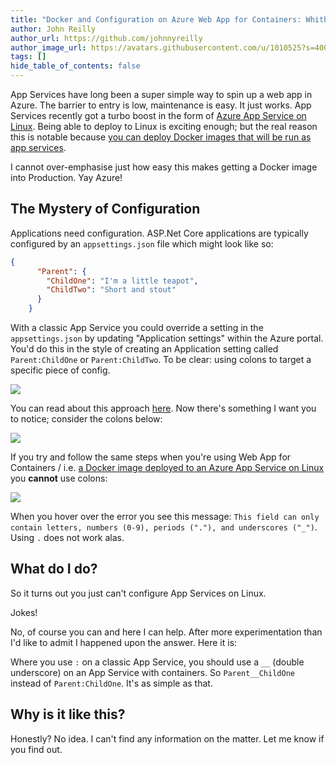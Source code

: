 ```yaml
---
title: "Docker and Configuration on Azure Web App for Containers: Whither Colons?"
author: John Reilly
author_url: https://github.com/johnnyreilly
author_image_url: https://avatars.githubusercontent.com/u/1010525?s=400&u=294033082cfecf8ad1645b4290e362583b33094a&v=4
tags: []
hide_table_of_contents: false
---
```

App Services have long been a super simple way to spin up a web app in Azure. The barrier to entry is low, maintenance is easy. It just works. App Services recently got a turbo boost in the form of [Azure App Service on Linux](<https://docs.microsoft.com/en-us/azure/app-service/containers/app-service-linux-intro>). Being able to deploy to Linux is exciting enough; but the real reason this is notable because [you can deploy Docker images that will be run as app services](<https://docs.microsoft.com/en-us/azure/app-service/containers/tutorial-custom-docker-image>).

 I cannot over-emphasise just how easy this makes getting a Docker image into Production. Yay Azure!

## The Mystery of Configuration

Applications need configuration. ASP.Net Core applications are typically configured by an `appsettings.json` file which might look like so:

```json
{
      "Parent": {
        "ChildOne": "I'm a little teapot",
        "ChildTwo": "Short and stout"
      }
    }
```

With a classic App Service you could override a setting in the `appsettings.json` by updating "Application settings" within the Azure portal. You'd do this in the style of creating an Application setting called `Parent:ChildOne` or `Parent:ChildTwo`. To be clear: using colons to target a specific piece of config.

![](https://3.bp.blogspot.com/-LUlgZrW9Yc0/W1wg5AbUQNI/AAAAAAAALVU/NeLfdpy7MOI0tAOX6EN-JH3SKDBwbbflACPcBGAYYCw/s640/appservice_classic.png)

You can read about this approach [here](<https://blogs.msdn.microsoft.com/waws/2018/06/12/asp-net-core-settings-for-azure-app-service/>). Now there's something I want you to notice; consider the colons below:

![](https://2.bp.blogspot.com/-0YSRmySfNc4/W1whJuEieaI/AAAAAAAALVc/k1zloq14lzASVQL6HjHCk-zzDTD2a8LAwCLcBGAs/s640/appservice_colons_fine.png)

If you try and follow the same steps when you're using Web App for Containers / i.e. [a Docker image deployed to an Azure App Service on Linux ](<https://docs.microsoft.com/en-us/azure/app-service/containers/app-service-linux-intro>) you **cannot** use colons:

![](https://2.bp.blogspot.com/-hPNAcxRce0o/W1whYT9tINI/AAAAAAAALVg/YCCKzRE4E8opV5VZYmVFmSiOBLRWbep1ACLcBGAs/s640/appservice_container_colons_bad.png)

When you hover over the error you see this message: `This field can only contain letters, numbers (0-9), periods ("."), and underscores ("_")`. Using `.` does not work alas.

## What do I do?

So it turns out you just can't configure App Services on Linux.

Jokes!

No, of course you can and here I can help. After more experimentation than I'd like to admit I happened upon the answer. Here it is:

Where you use `:` on a classic App Service, you should use a `__` (double underscore) on an App Service with containers. So `Parent__ChildOne` instead of `Parent:ChildOne`. It's as simple as that.



## Why is it like this?

Honestly? No idea. I can't find any information on the matter. Let me know if you find out.


